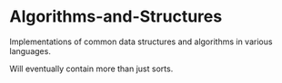 Algorithms-and-Structures
=========================

Implementations of common data structures and algorithms in various languages. 

Will eventually contain more than just sorts.
